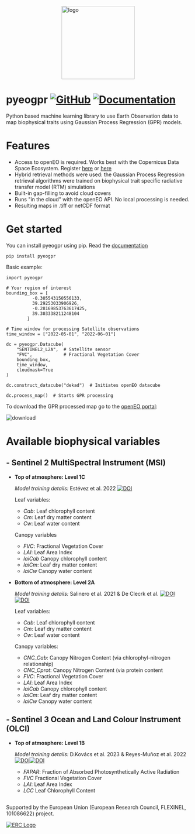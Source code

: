 
<div style="display: flex; justify-content: center;">
  <img src="https://github.com/user-attachments/assets/a3ede50e-acbb-4375-bcfd-a3892f8c3c7d" alt="logo" width="200"/>
</div>

# pyeogpr [![GitHub](https://img.shields.io/badge/GitHub-pyeogpr-purple.svg)](https://github.com/daviddkovacs/pyeogpr)   [![Documentation](https://img.shields.io/badge/docs-pyeogpr-blue.svg)](https://pyeogpr.readthedocs.io/en/latest/pyeogpr.html)


Python based machine learning library to use Earth Observation data to map biophysical traits using Gaussian Process Regression (GPR) models.

# Features

- Access to openEO is required. Works best with the Copernicus Data Space Ecosystem. Register [here](https://documentation.dataspace.copernicus.eu/Registration.html) or [here](https://docs.openeo.cloud/join/free_trial.html)
 - Hybrid retrieval methods were used: the Gaussian Process Regression retrieval algorithms were trained on biophysical trait specific radiative transfer model (RTM) simulations
- Built-in gap-filling to avoid cloud covers
- Runs "in the cloud" with the openEO API. No local processing is needed.
- Resulting maps in .tiff or netCDF format

# Get started

You can install pyeogpr using pip. Read the [documentation](https://pyeogpr.readthedocs.io/en/latest/pyeogpr.html)

```shell
pip install pyeogpr
```
Basic example:
```shell
import pyeogpr

# Your region of interest
bounding_box = [
          -0.305543150556133,
          39.29253033906926,
          -0.28169853763617425,
          39.303338211248104
        ]

# Time window for processing Satellite observations
time_window = ["2022-05-01", "2022-06-01"]

dc = pyeogpr.Datacube(
    "SENTINEL2_L2A",  # Satellite sensor
    "FVC",            # Fractional Vegetation Cover
    bounding_box,
    time_window,
    cloudmask=True
)

dc.construct_datacube("dekad")  # Initiates openEO datacube

dc.process_map()  # Starts GPR processing 
```
To download the GPR processed map go to the [openEO portal](https://openeo.dataspace.copernicus.eu/):

![download](https://github.com/user-attachments/assets/a869b60f-a420-4459-83ac-289c99758c8d)


# Available biophysical variables
## **- Sentinel 2 MultiSpectral Instrument (MSI)**

 - **Top of atmosphere: Level 1C**  
 
	*Model training details:* Estévez et al. 2022 [![DOI](https://img.shields.io/badge/DOI-j.rse.2022.112958-doi.svg)](https://doi.org/10.1016/j.rse.2022.112958)
 
	 Leaf variables:
	 - _Cab_: Leaf chlorophyll content
	 - _Cm_: Leaf dry matter content
	 - _Cw_: Leaf water content
	 	 
	Canopy variables
	 - 	 _FVC_: Fractional Vegetation Cover
	 - _LAI_: Leaf Area Index
	 - _laiCab_ Canopy chlorophyll content
	 - _laiCm_: Leaf dry matter content
	 - _laiCw_ Canopy water content

- **Bottom of atmosphere: Level 2A** 

	*Model training details:* Salinero et al. 2021 & De Clecrk et al.
 [![DOI](https://img.shields.io/badge/DOI-rs14010146-doi.svg)](https://doi.org/10.3390/rs14010146) [![DOI](https://img.shields.io/badge/DOI-under_review-doi.svg)](https://doi.org/)   

	 Leaf variables:
  	 - _Cab_: Leaf chlorophyll content
	 - _Cm_: Leaf dry matter content
	 - _Cw_: Leaf water content

  	Canopy variables:
	 -  _CNC_Cab_: Canopy Nitrogen Content (via chlorophyl-nitrogen relationship)
	 - 	 _CNC_Cprot_: Canopy Nitrogen Content (via protein content
	 - _FVC_: Fractional Vegetation Cover
	 - _LAI_: Leaf Area Index
	 - _laiCab_ Canopy chlorophyll content
	 - _laiCm_: Leaf dry matter content
	 - _laiCw_ Canopy water content

## **- Sentinel 3 Ocean and Land Colour Instrument (OLCI)**

 - **Top of atmosphere: Level 1B**
 
	*Model training details:* D.Kovács et al. 2023 & Reyes-Muñoz et al. 2022  [![DOI](https://img.shields.io/badge/DOI-rs15133404-doi.svg)](https://doi.org/10.3390/rs15133404)[![DOI](https://img.shields.io/badge/DOI-rs14061347-doi.svg)](https://doi.org/10.3390/rs14061347)
 
 
	 - _FAPAR_: Fraction of Absorbed Photosynthetically Active Radiation
	 - _FVC_ Fractional Vegetation Cover
	 - _LAI_: Leaf Area Index
	 - _LCC_ Leaf Chlorophyll Content

## 
Supported by the European Union (European Research Council, FLEXINEL, 101086622) project.

<a href="https://leoipl.uv.es/flexinel/">
  <img src="https://github.com/user-attachments/assets/940bf34f-04d3-4fb0-9d68-8d6f19c14bab" alt="ERC Logo">
</a>
